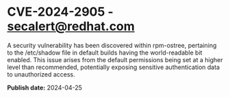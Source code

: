 # CVE-2024-2905 - secalert@redhat.com

A security vulnerability has been discovered within rpm-ostree, pertaining to the /etc/shadow file in default builds having the world-readable bit enabled. This issue arises from the default permissions being set at a higher level than recommended, potentially exposing sensitive authentication data to unauthorized access.

**Publish date:** 2024-04-25
